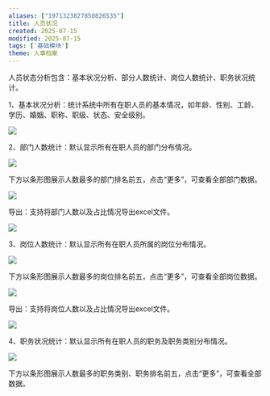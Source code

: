 ```yaml
---
aliases: ["1971323827850826535"]
title: 人员状况
created: 2025-07-15
modified: 2025-07-15
tags: ['基础模块']
theme: 人事档案
---
```


人员状态分析包含：基本状况分析、部分人数统计、岗位人数统计、职务状况统计。

1、基本状况分析：统计系统中所有在职人员的基本情况，如年龄、性别、工龄、学历、婚姻、职称、职级、状态、安全级别。

![](https://myhelpdoc.oss-cn-heyuan.aliyuncs.com/mdimages/ee6ad4d94794b76ebfe49a0c645d1bd2.jpg)

2、部门人数统计：默认显示所有在职人员的部门分布情况。

![](https://myhelpdoc.oss-cn-heyuan.aliyuncs.com/mdimages/a2b6df60ed4ef39550063173aa771a54.jpg)

下方以条形图展示人数最多的部门排名前五，点击“更多”，可查看全部部门数据。

![](https://myhelpdoc.oss-cn-heyuan.aliyuncs.com/mdimages/83ce302554f5874ad62f3d5aecef8b33.jpg)

导出：支持将部门人数以及占比情况导出excel文件。

![](https://myhelpdoc.oss-cn-heyuan.aliyuncs.com/mdimages/32724cda5f9cca9966989a02f04dea21.jpg)

3、岗位人数统计：默认显示所有在职人员所属的岗位分布情况。

![](https://myhelpdoc.oss-cn-heyuan.aliyuncs.com/mdimages/c4555dc9990117f4c65d6bb1a1a88e69.jpg)

下方以条形图展示人数最多的岗位排名前五，点击“更多”，可查看全部岗位数据。

![](https://myhelpdoc.oss-cn-heyuan.aliyuncs.com/mdimages/fbf6fd92b5c3e78dd3cf0446e7f208b4.jpg)

导出：支持将岗位人数以及占比情况导出excel文件。

![](https://myhelpdoc.oss-cn-heyuan.aliyuncs.com/mdimages/5697393fd603d24efa0d8b9839bac3b0.jpg)

4、职务状况统计：默认显示所有在职人员的职务及职务类别分布情况。

![](https://myhelpdoc.oss-cn-heyuan.aliyuncs.com/mdimages/dbf8c4d8406a3965887871f0f278cc09.jpg)

下方以条形图展示人数最多的职务类别、职务排名前五，点击“更多”，可查看全部数据。

